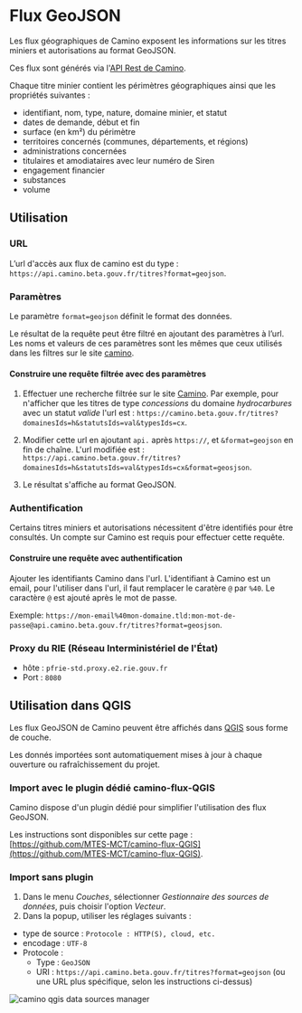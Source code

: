 # Flux GeoJSON

Les flux géographiques de Camino exposent les informations sur les titres miniers et autorisations au format GeoJSON.

Ces flux sont générés via l'[API Rest de Camino](https://docs.camino.beta.gouv.fr/pages/Utilisation/03-rest.html).

Chaque titre minier contient les périmètres géographiques ainsi que les propriétés suivantes :

- identifiant, nom, type, nature, domaine minier, et statut
- dates de demande, début et fin
- surface (en km²) du périmètre
- territoires concernés (communes, départements, et régions)
- administrations concernées
- titulaires et amodiataires avec leur numéro de Siren
- engagement financier
- substances
- volume

## Utilisation

### URL

L’url d'accès aux flux de camino est du type : `https://api.camino.beta.gouv.fr/titres?format=geojson`.

### Paramètres

Le paramètre `format=geojson` définit le format des données.

Le résultat de la requête peut être filtré en ajoutant des paramètres à l’url. Les noms et valeurs de ces paramètres sont les mêmes que ceux utilisés dans les filtres sur le site [camino](https://camino.beta.gouv.fr).

#### Construire une requête filtrée avec des paramètres

1. Effectuer une recherche filtrée sur le site [Camino](https://camino.beta.gouv.fr). Par exemple, pour n'afficher que les titres de type _concessions_ du domaine _hydrocarbures_ avec un statut _valide_ l'url est : `https://camino.beta.gouv.fr/titres?domainesIds=h&statutsIds=val&typesIds=cx`.

2. Modifier cette url en ajoutant `api.` après `https://`, et `&format=geojson` en fin de chaîne. L'url modifiée est : `https://api.camino.beta.gouv.fr/titres?domainesIds=h&statutsIds=val&typesIds=cx&format=geosjson`.

3. Le résultat s'affiche au format GeoJSON.

### Authentification

Certains titres miniers et autorisations nécessitent d'être identifiés pour être consultés. Un compte sur Camino est requis pour effectuer cette requête.

#### Construire une requête avec authentification

Ajouter les identifiants Camino dans l'url. L'identifiant à Camino est un email, pour l'utiliser dans l'url, il faut remplacer le caratère `@` par `%40`. Le caractère `@` est ajouté après le mot de passe.

Exemple: `https://mon-email%40mon-domaine.tld:mon-mot-de-passe@api.camino.beta.gouv.fr/titres?format=geosjson`.

### Proxy du **RIE** (Réseau Interministériel de l'État)

- hôte : `pfrie-std.proxy.e2.rie.gouv.fr`
- Port : `8080`

## Utilisation dans QGIS

Les flux GeoJSON de Camino peuvent être affichés dans [QGIS](https://www.qgis.org) sous forme de couche.

Les donnés importées sont automatiquement mises à jour à chaque ouverture ou rafraîchissement du projet.

### Import avec le plugin dédié camino-flux-QGIS

Camino dispose d'un plugin dédié pour simplifier l'utilisation des flux GeoJSON.

Les instructions sont disponibles sur cette page : [https://github.com/MTES-MCT/camino-flux-QGIS](https://github.com/MTES-MCT/camino-flux-QGIS).

### Import sans plugin

1. Dans le menu _Couches_, sélectionner _Gestionnaire des sources de données_, puis choisir l'option _Vecteur_.
2. Dans la popup, utiliser les réglages suivants :

- type de source : `Protocole : HTTP(S), cloud, etc.`
- encodage : `UTF-8`
- Protocole :
  - Type : `GeoJSON`
  - URI : `https://api.camino.beta.gouv.fr/titres?format=geojson` (ou une URL plus spécifique, selon les instructions ci-dessus)

![camino qgis data sources manager](../assets/flux/camino-qgis-data-source-manager.jpg)
